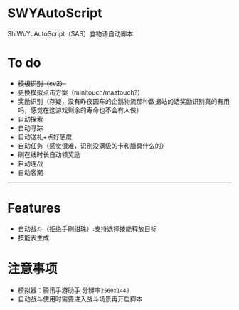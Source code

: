 # SWYAutoScript
ShiWuYuAutoScript（SAS）食物语自动脚本
# To do
- ~~模板识别（cv2）~~
- 更换模拟点击方案（minitouch/maatouch?）
- 奖励识别（存疑，没有昨夜圆车的企鹅物流那种数据站的话奖励识别真的有用吗，感觉在这游戏剩余的寿命也不会有人做）
- 自动探索
- 自动寻踪
- 自动送礼+点好感度
- 自动任务（感觉很难，识别没满级的卡和膳具什么的）
- 刷在线时长自动领奖励
- 自动连战
- 自动客潮
---
# Features
- 自动战斗（拒绝手刷绀珠）:支持选择技能释放目标
- 技能表生成

# 注意事项
- 模拟器：腾讯手游助手 分辨率`2560x1440`
- 自动战斗使用时需要进入战斗场景再开启脚本
